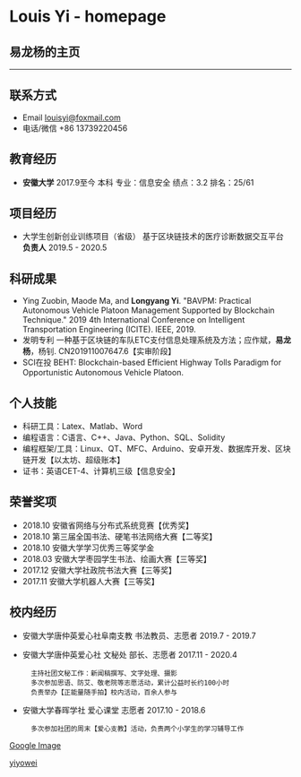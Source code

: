 # Louis Yi - homepage

## 易龙杨的主页

---

## 联系方式
- Email louisyi@foxmail.com
- 电话/微信 +86 13739220456

## 教育经历
- __安徽大学__  2017.9至今  本科  专业：信息安全  绩点：3.2  排名：25/61

## 项目经历
- 大学生创新创业训练项目（省级）  基于区块链技术的医疗诊断数据交互平台  __负责人__  2019.5 - 2020.5

## 科研成果
- Ying Zuobin, Maode Ma, and __Longyang Yi__. "BAVPM: Practical Autonomous Vehicle Platoon Management Supported by Blockchain Technique." 2019 4th International Conference on Intelligent Transportation Engineering (ICITE). IEEE, 2019.
- 发明专利  一种基于区块链的车队ETC支付信息处理系统及方法；应作斌，__易龙杨__，杨钊. CN201911007647.6【实审阶段】
- SCI在投  BEHT: Blockchain-based Efficient Highway Tolls Paradigm for Opportunistic Autonomous Vehicle Platoon.

## 个人技能
- 科研工具：Latex、Matlab、Word
- 编程语言：C语言、C++、Java、Python、SQL、Solidity
- 编程框架/工具：Linux、QT、MFC、Arduino、安卓开发、数据库开发、区块链开发【以太坊、超级账本】
- 证书：英语CET-4、计算机三级【信息安全】

## 荣誉奖项
- 2018.10 安徽省网络与分布式系统竞赛【优秀奖】
- 2018.10 第三届全国书法、硬笔书法网络大赛【二等奖】
- 2018.10 安徽大学学习优秀三等奖学金
- 2018.03 安徽大学枣园学生书法、绘画大赛【三等奖】
- 2017.12 安徽大学社政院书法大赛【三等奖】
- 2017.11 安徽大学机器人大赛【三等奖】

## 校内经历
- 安徽大学唐仲英爱心社阜南支教 书法教员、志愿者  2019.7 - 2019.7
- 安徽大学唐仲英爱心社 文秘处 部长、志愿者  2017.11 - 2020.4

        主持社团文秘工作：新闻稿撰写、文字处理、摄影  
        多次参加思语、防艾、敬老院等志愿活动，累计公益时长约100小时  
        负责举办【正能量随手拍】校内活动，百余人参与

- 安徽大学春晖学社 爱心课堂 志愿者  2017.10 - 2018.6

        多次参加社团的周末【爱心支教】活动，负责两个小学生的学习辅导工作


[Google Image](https://go.weihanli.xyz/)

[yiyowei](http://www.louisyi.top:443/)

